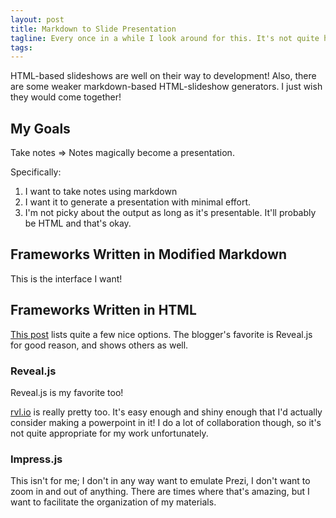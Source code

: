 ```yaml
---
layout: post
title: Markdown to Slide Presentation
tagline: Every once in a while I look around for this. It's not quite here yet.
tags:
---
```


HTML-based slideshows are well on their way to development! Also, there are some weaker markdown-based HTML-slideshow generators. I just wish they would come together!

## My Goals

Take notes => Notes magically become a presentation.

Specifically:
1. I want to take notes using markdown
2. I want it to generate a presentation with minimal effort.
3. I'm not picky about the output as long as it's presentable. It'll probably be HTML and that's okay.

## Frameworks Written in Modified Markdown 
This is the interface I want!

## Frameworks Written in HTML

[This post](http://www.sitepoint.com/5-free-html5-presentation-systems/)
lists quite a few nice options. The blogger's favorite is Reveal.js for
good reason, and shows others as well.

### Reveal.js
Reveal.js is my favorite too!

[rvl.io](www.rvl.io) is really pretty too. It's easy enough and shiny
enough that I'd actually consider making a powerpoint in it! I do a lot
of collaboration though, so it's not quite appropriate for my work
unfortunately.

### Impress.js
This isn't for me; I don't in any way want to emulate Prezi, I don't want to zoom in and out of anything. There are times where that's amazing, but I want to facilitate the organization of my materials.
